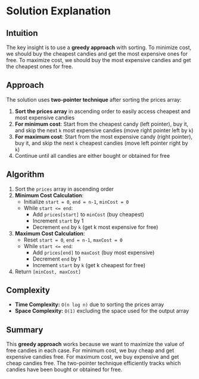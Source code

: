 
# Solution Explanation

## Intuition
The key insight is to use a **greedy approach** with sorting. To minimize cost, we should buy the cheapest candies and get the most expensive ones for free. To maximize cost, we should buy the most expensive candies and get the cheapest ones for free.

## Approach
The solution uses **two-pointer technique** after sorting the prices array:

1. **Sort the prices array** in ascending order to easily access cheapest and most expensive candies
2. **For minimum cost**: Start from the cheapest candy (left pointer), buy it, and skip the next `k` most expensive candies (move right pointer left by `k`)
3. **For maximum cost**: Start from the most expensive candy (right pointer), buy it, and skip the next `k` cheapest candies (move left pointer right by `k`)
4. Continue until all candies are either bought or obtained for free

## Algorithm
1. Sort the `prices` array in ascending order
2. **Minimum Cost Calculation**:
   - Initialize `start = 0`, `end = n-1`, `minCost = 0`
   - While `start <= end`:
     - Add `prices[start]` to `minCost` (buy cheapest)
     - Increment `start` by 1
     - Decrement `end` by `k` (get k most expensive for free)
3. **Maximum Cost Calculation**:
   - Reset `start = 0`, `end = n-1`, `maxCost = 0`
   - While `start <= end`:
     - Add `prices[end]` to `maxCost` (buy most expensive)
     - Decrement `end` by 1
     - Increment `start` by `k` (get k cheapest for free)
4. Return `[minCost, maxCost]`

## Complexity
- **Time Complexity:** `O(n log n)` due to sorting the prices array
- **Space Complexity:** `O(1)` excluding the space used for the output array

## Summary
This **greedy approach** works because we want to maximize the value of free candies in each case. For minimum cost, we buy cheap and get expensive candies free. For maximum cost, we buy expensive and get cheap candies free. The two-pointer technique efficiently tracks which candies have been bought or obtained for free.

